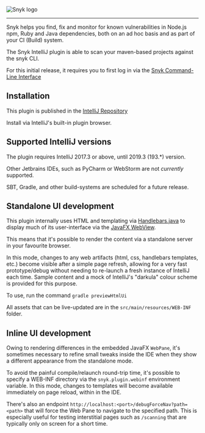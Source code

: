 ![Snyk logo](https://snyk.io/style/asset/logo/snyk-print.svg)

***

Snyk helps you find, fix and monitor for known vulnerabilities in Node.js npm, Ruby and Java dependencies, both on an ad hoc basis and as part of your CI (Build) system.

The Snyk IntelliJ plugin is able to scan your maven-based
projects against the snyk CLI.

For this initial release, it requires you to first log in via
the [Snyk Command-Line Interface](https://snyk.io/docs/using-snyk)

## Installation


This plugin is published in the [IntelliJ Repository](https://plugins.jetbrains.com/plugin/10972-snyk-vulnerability-scanning)

Install via IntelliJ's built-in plugin browser. 

## Supported IntelliJ versions

The plugin requires IntelliJ 2017.3 or above, until 2019.3 (193.*) version.

Other Jetbrains IDEs, such as PyCharm or WebStorm are not _currently_ supported.

SBT, Gradle, and other build-systems are scheduled for a future release.

## Standalone UI development

This plugin internally uses HTML and templating via [Handlebars.java](https://github.com/jknack/handlebars.java)
to display much of its user-interface via the
[JavaFX WebView](https://docs.oracle.com/javase/8/javafx/embedded-browser-tutorial/overview.htm).

This means that it's possible to render the content via a standalone server in your favourite browser.

In this mode, changes to any web artifacts (html, css, handlebars templates, etc.)
become visible after a simple page refresh, allowing for a very fast prototype/debug
without needing to re-launch a fresh instance of IntelliJ each time.  Sample content
and a mock of IntelliJ's "darkula" colour scheme is provided for this purpose.

To use, run the command `gradle previewHtmlUi`

All assets that can be live-updated are in the `src/main/resources/WEB-INF` folder.

## Inline UI development

Owing to rendering differences in the embedded JavaFX `WebPane`, it's sometimes necessary to refine small tweaks inside the IDE when they show a different appearance from the standalone mode.

To avoid the painful compile/relaunch round-trip time, it's possible to specify a WEB-INF directory via the `snyk.plugin.webinf` environment variable.  In this mode, changes to templates will become available immediately on page reload, within in the IDE.

There's also an endpoint `http://localhost:<port>/debugForceNav?path=<path>` that will force the Web Pane to navigate to the specified path.  This is especially useful for testing interstitial pages such as `/scanning` that are typically only on screen for a short time.

